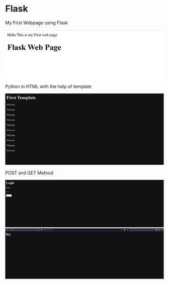 # Flask

My First Webpage using Flask 

<img src= "./ss/flaskweb1.JPG"></img><br>


Python in HTML with the help of template 

<img src = "./ss/pythoninhtml.JPG"></img>


POST and GET Method 

<img src = "./ss/loginpage.JPG"></img><br>
<img src = "./ss/login2.JPG"></img>
